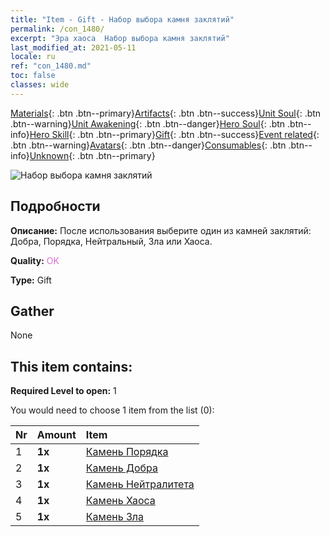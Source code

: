 ```yaml
---
title: "Item - Gift - Набор выбора камня заклятий"
permalink: /con_1480/
excerpt: "Эра хаоса  Набор выбора камня заклятий"
last_modified_at: 2021-05-11
locale: ru
ref: "con_1480.md"
toc: false
classes: wide
---
```

 [Materials](/ItemsRU/){: .btn .btn--primary}[Artifacts](/ItemsRU/Artifacts/){: .btn .btn--success}[Unit Soul](/ItemsRU/UnitSoul/){: .btn .btn--warning}[Unit Awakening](/ItemsRU/UnitAwakening/){: .btn .btn--danger}[Hero Soul](/ItemsRU/HeroSoul/){: .btn .btn--info}[Hero Skill](/ItemsRU/HeroSkill/){: .btn .btn--primary}[Gift](/ItemsRU/Gift/){: .btn .btn--success}[Event related](/ItemsRU/Events/){: .btn .btn--warning}[Avatars](/ItemsRU/Avatars/){: .btn .btn--danger}[Consumables](/ItemsRU/Consumables/){: .btn .btn--info}[Unknown](/ItemsRU/Unknown/){: .btn .btn--primary}

 ![Набор выбора камня заклятий](/images/t/i_907094.png)

## Подробности
 **Описание:** После использования выберите один из камней заклятий: Добра, Порядка, Нейтральный, Зла или Хаоса.

 **Quality:** <span style="color: #DA70D6">OK</span>

 **Type:** Gift

## Gather

  None

## This item contains:

 **Required Level to open:** 1

 You would need to choose 1 item from the list (0):

  | Nr | Amount |     Item    |
  |:---|:-------|:------------|
  | 1 |  **1x** | [Камень Порядка](/ItemsRU/con_1123/) |  | 
  | 2 |  **1x** | [Камень Добра](/ItemsRU/con_1124/) |  | 
  | 3 |  **1x** | [Камень Нейтралитета](/ItemsRU/con_1125/) |  | 
  | 4 |  **1x** | [Камень Хаоса](/ItemsRU/con_1126/) |  | 
  | 5 |  **1x** | [Камень Зла](/ItemsRU/con_1127/) |  | 
